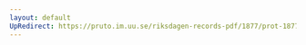```yaml
---
layout: default
UpRedirect: https://pruto.im.uu.se/riksdagen-records-pdf/1877/prot-1877--fk--011/prot-1877--fk--011_014.pdf
---
```

